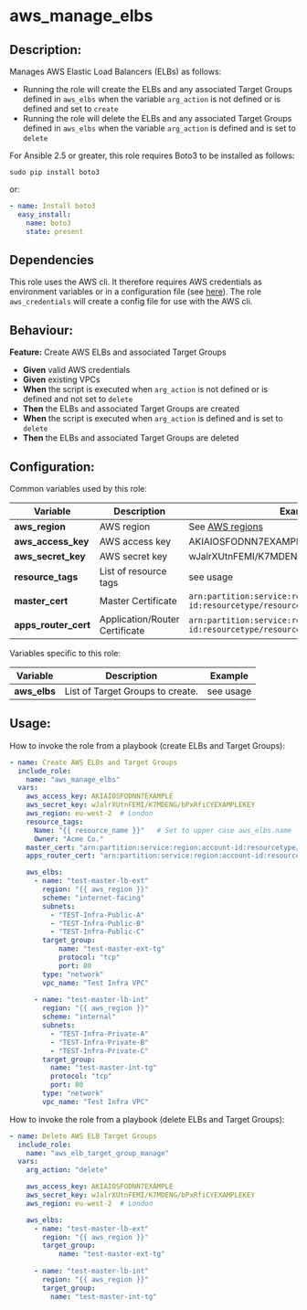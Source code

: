 # aws_manage_elbs

## Description:

Manages AWS Elastic Load Balancers (ELBs) as follows:

- Running the role will create the ELBs and any associated Target Groups defined in `aws_elbs` when the variable `arg_action` is not defined or is defined and set to `create`
- Running the role will delete the ELBs and any associated Target Groups defined in `aws_elbs` when the variable `arg_action` is defined and is set to `delete`

For Ansible 2.5 or greater, this role requires Boto3 to be installed as follows:

`sudo pip install boto3`

or:

```yaml
- name: Install boto3
  easy_install:
    name: boto3
    state: present
```

## Dependencies

This role uses the AWS cli.  It therefore requires AWS credentials as environment variables or in a configuration file (see [here](https://docs.aws.amazon.com/cli/latest/topic/config-vars.html#cli-aws-help-config-vars)).  The role `aws_credentials` will create a config file for use with the AWS cli.

## Behaviour:

**Feature:** Create AWS ELBs and associated Target Groups  
- **Given** valid AWS credentials
- **Given** existing VPCs
- **When** the script is executed when `arg_action` is not defined or is defined and not set to `delete`
- **Then** the ELBs and associated Target Groups are created
- **When** the script is executed when `arg_action` is defined and is set to `delete`
- **Then** the ELBs and associated Target Groups are deleted

## Configuration:

Common variables used by this role:

| Variable | Description | Example |
|-----|-----|-----|
| **aws_region** | AWS region | See [AWS regions](http://docs.aws.amazon.com/general/latest/gr/rande.html#ec2_region) |
| **aws_access_key** | AWS access key | AKIAIOSFODNN7EXAMPLE |
| **aws_secret_key** | AWS secret key | wJalrXUtnFEMI/K7MDENG/bPxRfiCYEXAMPLEKEY |
| **resource_tags** | List of resource tags | see usage |
| **master_cert** | Master Certificate | `arn:partition:service:region:account-id:resourcetype/resource` | group_vars/all/vars |
| **apps_router_cert** | Application/Router Certificate | `arn:partition:service:region:account-id:resourcetype/resource` | group_vars/all/vars |

Variables specific to this role:

| Variable | Description | Example |
|-----|-----|-----|
| **aws_elbs** | List of Target Groups to create. | see usage |

## Usage:

How to invoke the role from a playbook (create ELBs and Target Groups):

```yaml
- name: Create AWS ELBs and Target Groups
  include_role:
    name: "aws_manage_elbs"
  vars:
    aws_access_key: AKIAIOSFODNN7EXAMPLE
    aws_secret_key: wJalrXUtnFEMI/K7MDENG/bPxRfiCYEXAMPLEKEY
    aws_region: eu-west-2  # London
    resource_tags:
      Name: "{{ resource_name }}"   # Set to upper case aws_elbs.name
      Owner: "Acme Co."
    master_cert: "arn:partition:service:region:account-id:resourcetype/resource"
    apps_router_cert: "arn:partition:service:region:account-id:resourcetype/resource"

    aws_elbs:
      - name: "test-master-lb-ext"
        region: "{{ aws_region }}"
        scheme: "internet-facing"
        subnets:
          - "TEST-Infra-Public-A"
          - "TEST-Infra-Public-B"
          - "TEST-Infra-Public-C"
        target_group:
            name: "test-master-ext-tg"
            protocol: "tcp"
            port: 80
        type: "network"
        vpc_name: "Test Infra VPC"
    
      - name: "test-master-lb-int"
        region: "{{ aws_region }}"
        scheme: "internal"
        subnets:
          - "TEST-Infra-Private-A"
          - "TEST-Infra-Private-B"
          - "TEST-Infra-Private-C"
        target_group:
          name: "test-master-int-tg"
          protocol: "tcp"
          port: 80
        type: "network"
        vpc_name: "Test Infra VPC"
```

How to invoke the role from a playbook (delete ELBs and Target Groups):

```yaml
- name: Delete AWS ELB Target Groups
  include_role:
    name: "aws_elb_target_group_manage"
  vars:
    arg_action: "delete"

    aws_access_key: AKIAIOSFODNN7EXAMPLE
    aws_secret_key: wJalrXUtnFEMI/K7MDENG/bPxRfiCYEXAMPLEKEY
    aws_region: eu-west-2  # London

    aws_elbs:
      - name: "test-master-lb-ext"
        region: "{{ aws_region }}"
        target_group:
            name: "test-master-ext-tg"
    
      - name: "test-master-lb-int"
        region: "{{ aws_region }}"
        target_group:
          name: "test-master-int-tg"
```

